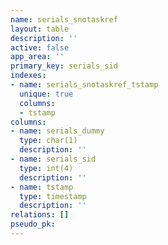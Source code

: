```yaml
---
name: serials_snotaskref
layout: table
description: ''
active: false
app_area: ''
primary_key: serials_sid
indexes:
- name: serials_snotaskref_tstamp
  unique: true
  columns:
  - tstamp
columns:
- name: serials_dummy
  type: char(1)
  description: ''
- name: serials_sid
  type: int(4)
  description: ''
- name: tstamp
  type: timestamp
  description: ''
relations: []
pseudo_pk: 
---
```



